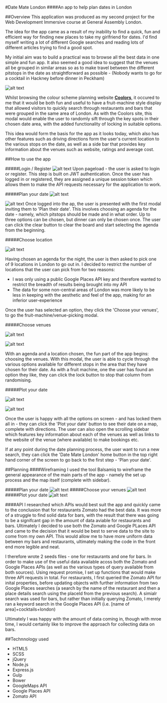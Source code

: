 #Date Mate London
####An app to help plan dates in London


##Overview
This application was produced as my second project for the Web Development Immersive course at General Assembly London. 

The idea for the app came as a result of my inability to find a quick, fun and efficient way for finding new places to take my girlfriend for dates. I'd find myself writing a lot of different Google searches and reading lots of different articles trying to find a good spot.

My initial aim was to build a practical was to browse all the best data in one simple and fun app. It also seemed a good idea to suggest that the venues all be grouped in similar areas so as to make travel between the different pitstops in the date as straightforward as possible - (Nobody wants to go for a cocktail in Hackney before dinner in Peckham)

![alt text](http://imgur.com/uBn22Ac.png "Coolors")

Whilst browsing the colour scheme planning website [**Coolors**](https://coolors.co/), it occured to me that it would be both fun and useful to have a fruit-machine style display that allowed visitors to quickly search through restaurants and bars that were grouped in the same area of London. As with the Coolors site, this modal would enable the user to randomly sift through the key spots in their chosen date area, with the added functionality of locking in suitable options.

This idea would form the basis for the app as it looks today, which also has other features such as driving directions form the user's current location to the various stops on the date, as well as a side bar that provides key information about the venues such as website, ratings and average cost.

##How to use the app

#####Login / Register
![alt text](http://imgur.com/do1EV8H.png "Date Mate London Homepage")
Upon pageload - the user is asked to login or register. This step is built on JWT authentication. Once the user has logged in or registered, they are assigned a unique session token which allows them to make the API requests necessary for the application to work.


#####Plan your date
![alt text](http://imgur.com/cDrmFjm.png "Plan your date screen 1")

![alt text](http://imgur.com/ANMLngV.png "Plan your date screen 2")
Once logged into the ap, the user is presented with the first modal inviting them to 'Plan their date'. This involves choosing an agenda for the date - namely, which pitstops should be made and in what order. Up to three options can be chosen, but dinner can only be chosen once. The user can click the clear button to clear the board and start selecting the agenda from the beginning.


#####Choose location

![alt text](http://imgur.com/ho8AWuW.png "Choose your location")

Having chosen an agenda for the night, the user is then asked to pick one of 9 locations in London to go out in. I decided to restrict the number of locations that the user can pick from for two reasons:

* I was only using a public Google Places API key and therefore wanted to restrict the breadth of results being brought into my API
* The data for some non-central areas of London was more likely to be less in keeping with the aesthetic and feel of the app, making for an inferior user-experience

Once the user has selected an option, they click the 'Choose your venues', to go the fruit-machine/venue-picking modal.


#####Choose venues

![alt text](http://imgur.com/PC525N4.png "Choose your venues")

![alt text](http://imgur.com/PUpDpBN.png "Choose your venues 3 options")

With an agenda and a location chosen, the fun part of the app begins: choosing the venues. With this modal, the user is able to cycle through the various options available for different stops in the area that they have chosen for their date. As with a fruit machine, one the user has found an option they like, they can click the lock button to stop that column from randomising. 

#####Plot your date

![alt text](http://imgur.com/89k39EZ.png "Plot your date screen")

![alt text](http://imgur.com/eplM0JB.png "Plot your date screen sidebar hidden")

Once the user is happy with all the options on screen - and has locked them all in - they can click the 'Plot your date' button to see their date on a map, complete with directions. The user can also open the scrolling sidebar which features key information about each of the venues as well as links to the website of the venue (where available) to make bookings etc.

If at any point during the date planning process, the user want to run a new search, they can click the 'Date Mate London' home button in the top right hand corner of the screen to go back to the first step - 'Plan your date'.

##Planning
####Wireframing
I used the tool Balsamiq to wireframe the general appearance of the main parts of the app - namely the set up process and the map itself (complete with sidebar).

#####Plan your date
![alt text](http://imgur.com/KZ7p7qi.png "Wireframe 1")
#####Choose your venues
![alt text](http://imgur.com/aPnE2N9.png "Wireframe 2")
#####Plot your date
![alt text](http://imgur.com/wIl2Duw.png "Wireframe 3")

####API
I researched which APIs would best suit the app and quickly came to the conclusion that for restaurants Zomato had the best data. It was more of a struggle to find solid data for bars, with the result that there was going to be a signifcant gap in the amount of data aviable for restaurants and bars. Ultimately I decided to use both the Zomato and Google PLaces API and came to the decision that it would be best to serve data to the site to come from my own API. This would allow me to have more uniform data between my bars and restaurants, ultimately making the code in the front end more legible and neat.

I therefore wrote 2 seeds files - one for restaurants and one for bars. In order to make use of the useful data available acoss both the Zomato and Google Places APIs (as well as the various types of query available from both sources). Using request promise, I set up functions that would make three API requests in total. For restaurants, I first queried the Zomato API for inital properties, before updating objects with further information from two Google Places searches (a search by the name of the restaurant and then a place details search using the placeId from the previous search). A simialr search was used for bars, but rather than initially querying Zomato, I merely ran a keyword search in the Google Places API (i.e. [name of area]+cocktails+london)

Ultimately I was happy with the amount of data coming in, though with mroe time, I would certainly like to improve the approach for collecting data on bars.


##Technnology used
* HTML5
* SCSS
* jQuery
* Node.js
* Express.js
* Gulp
* Bower
* GoogleMaps API
* Google Places API
* Zomato API

